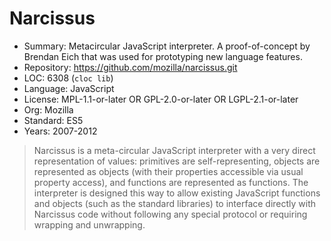 # Narcissus

* Summary:    Metacircular JavaScript interpreter. A proof-of-concept by Brendan Eich that was used for prototyping new language features.
* Repository: https://github.com/mozilla/narcissus.git
* LOC:        6308 (`cloc lib`)
* Language:   JavaScript
* License:    MPL-1.1-or-later OR GPL-2.0-or-later OR LGPL-2.1-or-later
* Org:        Mozilla
* Standard:   ES5
* Years:      2007-2012

> Narcissus is a meta-circular JavaScript interpreter with a very direct representation of values: primitives are self-representing, objects are represented as objects (with their properties accessible via usual property access), and functions are represented as functions. The interpreter is designed this way to allow existing JavaScript functions and objects (such as the standard libraries) to interface directly with Narcissus code without following any special protocol or requiring wrapping and unwrapping.
